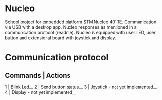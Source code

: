 # Nucleo
School project for embedded platform STM Nucleo 401RE. Communication via USB with a desktop app. Nucleo responses as mentioned in a communication protocol (readme). Nucleo is equipped with user LED, user button and extensional board with joystick and display.
# Communication protocol
## Commands | Actions
1 | Blink Led__
2 | Send button status__
3 | Joystick - not yet implemented__
4 | Display - not yet implemented__
